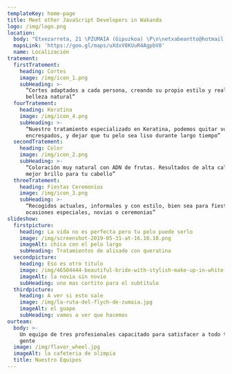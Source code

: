 ```yaml
---
templateKey: home-page
title: Meet other JavaScript Developers in Wakanda
logo: /img/logo.png
location:
  body: "Etxezarreta, 21 \PZUMAIA (Gipuzkoa) \P\n\netxabeantto@hotmail.com\P\P\n\nPida cita al telefono:\P943 86 04 49\n\n\P\PHoraio de atención al público:\P\n\nLunes a Jueves:\PMañana: 9:00 a 13:00 \PTardes: 3:30 a 20:00\n\n\P\PViernes:\PIninterrumpido: 9:00 a 20:00 \P\P\n\nSábado: \PIninterrumpido: 9:00 a 16:00\n\n\P\PSígenos en:"
  mapsLink: 'https://goo.gl/maps/uXdxV8KUuR4AgpbV8'
  name: Localización
tratement:
  firstTratement:
    heading: Cortes
    image: /img/icon_1.png
    subHeading: >-
      “Cortes adaptados a cada persona, creando su propio estilo y realzando su
      belleza natural”
  fourTratement:
    heading: Keratina
    image: /img/icon_4.png
    subHeading: >-
      “Nuestro tratamiento especializado en Keratina, podemos quitar volumen,
      encrespados, y dejar que tu pelo sea liso durante largo tiempo”
  secondTratement:
    heading: Color
    image: /img/icon_2.png
    subHeading: >-
      “Coloración muy natural con ADN de frutas. Resultados de alta calidad y el
      mejor brillo para tu cabello”
  threeTratement:
    heading: Fiestas Ceremonios
    image: /img/icon_3.png
    subHeading: >-
      “Recogidos actuales, informales y con estilo, bien sea para fiestas,
      ocasiones especiales, novias o ceremonias”
slideshow:
  firstpicture:
    heading: La vida no es perfecta pero tu pelo puede serlo
    image: /img/screenshot-2019-05-31-at-16.10.10.png
    imageAlt: chica con el pelo largo
    subHeading: Tratamientos de alisado con queratina
  secondpicture:
    heading: Eso es otro titulo
    image: /img/46504444-beautiful-bride-with-stylish-make-up-in-white-dress.jpg
    imageAlt: la novia sin novio
    subHeading: uno mas cortito para el subtitulo
  thirdpicture:
    heading: A ver si esto sale
    image: /img/la-ruta-del-flych-de-zumaia.jpg
    imageAlt: el guapo
    subHeading: vamos a ver que hacemos
ourteam:
  body: >-
    Un equipo de tres profesionales capacitado para satisfacer a todo tipo de
    gente
  image: /img/flavor_wheel.jpg
  imageAlt: la cafeteria de olimpia
  title: Nuestro Equipos
---
```


